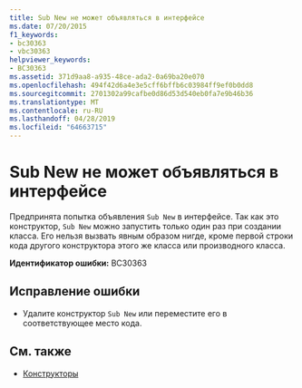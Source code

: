 ```yaml
---
title: Sub New не может объявляться в интерфейсе
ms.date: 07/20/2015
f1_keywords:
- bc30363
- vbc30363
helpviewer_keywords:
- BC30363
ms.assetid: 371d9aa8-a935-48ce-ada2-0a69ba20e070
ms.openlocfilehash: 494f42d6a4e3e5cff6bffb6c03984ff9ef0b0dd8
ms.sourcegitcommit: 2701302a99cafbe0d86d53d540eb0fa7e9b46b36
ms.translationtype: MT
ms.contentlocale: ru-RU
ms.lasthandoff: 04/28/2019
ms.locfileid: "64663715"
---
```

# <a name="sub-new-cannot-be-declared-in-an-interface"></a>Sub New не может объявляться в интерфейсе
Предпринята попытка объявления `Sub New` в интерфейсе. Так как это конструктор, `Sub New` можно запустить только один раз при создании класса. Его нельзя вызвать явным образом нигде, кроме первой строки кода другого конструктора этого же класса или производного класса.  
  
 **Идентификатор ошибки:** BC30363  
  
## <a name="to-correct-this-error"></a>Исправление ошибки  
  
- Удалите конструктор `Sub New` или переместите его в соответствующее место кода.  
  
## <a name="see-also"></a>См. также

- [Конструкторы](~/docs/visual-basic/programming-guide/concepts/object-oriented-programming.md#constructors)
